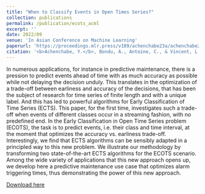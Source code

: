 ```yaml
---
title: "When to Classify Events in Open Times Series?"
collection: publications
permalink: /publication/ecots_acml
excerpt: ''
date: 2022/09
venue: 'In Asian Conference on Machine Learning'
paperurl: 'https://proceedings.mlr.press/v189/achenchabe23a/achenchabe23a.pdf'
citation: '<b>Achenchabe, Y.</b>, Bondu, A., Antoine, C., & Vincent, L. (2023, April). When to Classify Events in Open Times Series?. <i>In Asian Conference on Machine Learning</i> (pp. 1-16). PMLR.'
---
```



In numerous applications, for instance in predictive maintenance, there is a pression to predict events ahead of time with as much accuracy as possible while not delaying the decision unduly. This translates in the optimization of a trade-off between earliness and accuracy of the decisions, that has been the subject of research for time series of finite length and with a unique label. And this has led to powerful algorithms for Early Classification of Time Series (ECTS). This paper, for the first time, investigates such a trade-off when events of different classes occur in a streaming fashion, with no predefined end. In the Early Classification in Open Time Series problem (ECOTS), the task is to predict events, i.e. their class and time interval, at the moment that optimizes the accuracy vs. earliness trade-off. Interestingly, we find that ECTS algorithms can be sensibly adapted in a principled way to this new problem. We illustrate our methodology by transforming two state-of-the-art ECTS algorithms for the ECOTS scenario. Among the wide variety of applications that this new approach opens up, we develop here a predictive maintenance use case that optimizes alarm triggering times, thus demonstrating the power of this new approach.

[Download here](http://yachench.github.io/files/ecots_acml.pdf)


